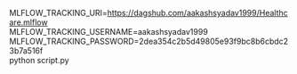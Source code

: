 MLFLOW_TRACKING_URI=https://dagshub.com/aakashsyadav1999/Healthcare.mlflow \
MLFLOW_TRACKING_USERNAME=aakashsyadav1999 \
MLFLOW_TRACKING_PASSWORD=2dea354c2b5d49805e93f9bc8b6cbdc23b7a516f \
python script.py